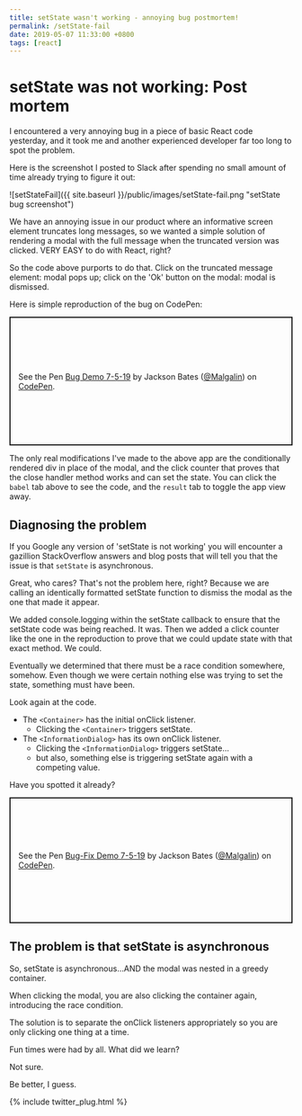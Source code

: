 ```yaml
---
title: setState wasn't working - annoying bug postmortem!
permalink: /setState-fail
date: 2019-05-07 11:33:00 +0800
tags: [react]
---
```


# setState was not working: Post mortem

I encountered a very annoying bug in a piece of basic React code yesterday, and it took me and another experienced developer far too long to spot the problem.

Here is the screenshot I posted to Slack after spending no small amount of time already trying to figure it out:

![setStateFail]({{ site.baseurl }}/public/images/setState-fail.png "setState bug screenshot")

We have an annoying issue in our product where an informative screen element truncates long messages, so we wanted a simple solution of rendering a modal with the full message when the truncated version was clicked. VERY EASY to do with React, right?

So the code above purports to do that. Click on the truncated message element: modal pops up; click on the 'Ok' button on the modal: modal is dismissed.

Here is simple reproduction of the bug on CodePen:

<p class="codepen" data-height="229" data-theme-id="0" data-default-tab="result" data-user="Malgalin" data-slug-hash="PvwRmv" style="height: 229px; box-sizing: border-box; display: flex; align-items: center; justify-content: center; border: 2px solid; margin: 1em 0; padding: 1em;" data-pen-title="Bug Demo 7-5-19">
  <span>See the Pen <a href="https://codepen.io/Malgalin/pen/PvwRmv/">
  Bug Demo 7-5-19</a> by Jackson Bates (<a href="https://codepen.io/Malgalin">@Malgalin</a>)
  on <a href="https://codepen.io">CodePen</a>.</span>
</p>

The only real modifications I've made to the above app are the conditionally rendered div in place of the modal, and the click counter that proves that the close handler method works and can set the state. You can click the `babel` tab above to see the code, and the `result` tab to toggle the app view away.

## Diagnosing the problem

If you Google any version of 'setState is not working' you will encounter a gazillion StackOverflow answers and blog posts that will tell you that the issue is that `setState` is asynchronous.

Great, who cares? That's not the problem here, right? Because we are calling an identically formatted setState function to dismiss the modal as the one that made it appear.

We added console.logging within the setState callback to ensure that the setState code was being reached. It was. Then we added a click counter like the one in the reproduction to prove that we could update state with that exact method. We could.

Eventually we determined that there must be a race condition somewhere, somehow. Even though we were certain nothing else was trying to set the state, something must have been.

Look again at the code.

- The `<Container>` has the initial onClick listener.
  - Clicking the `<Container>` triggers setState.
- The `<InformationDialog>` has its own onClick listener.
  - Clicking the `<InformationDialog>` triggers setState...
  - but also, something else is triggering setState again with a competing value.

Have you spotted it already?

<p class="codepen" data-height="224" data-theme-id="0" data-default-tab="result" data-user="Malgalin" data-slug-hash="pmvLxR" style="height: 224px; box-sizing: border-box; display: flex; align-items: center; justify-content: center; border: 2px solid; margin: 1em 0; padding: 1em;" data-pen-title="Bug-Fix Demo 7-5-19">
  <span>See the Pen <a href="https://codepen.io/Malgalin/pen/pmvLxR/">
  Bug-Fix Demo 7-5-19</a> by Jackson Bates (<a href="https://codepen.io/Malgalin">@Malgalin</a>)
  on <a href="https://codepen.io">CodePen</a>.</span>
</p>

## The problem is that setState is asynchronous

So, setState is asynchronous...AND the modal was nested in a greedy container.

When clicking the modal, you are also clicking the container again, introducing the race condition.

The solution is to separate the onClick listeners appropriately so you are only clicking one thing at a time.

Fun times were had by all. What did we learn?

Not sure.

Be better, I guess.

<script async src="https://static.codepen.io/assets/embed/ei.js"></script>

{% include twitter_plug.html %}
